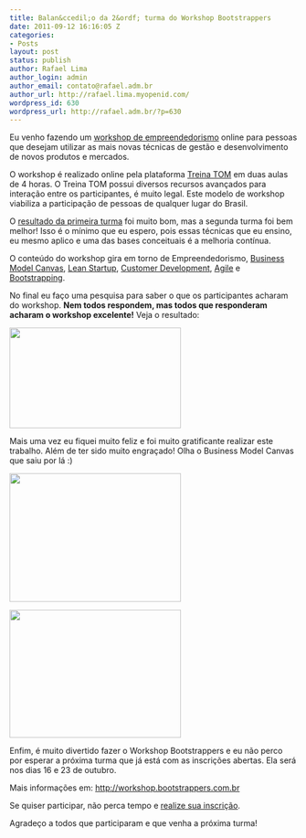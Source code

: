 ```yaml
---
title: Balan&ccedil;o da 2&ordf; turma do Workshop Bootstrappers
date: 2011-09-12 16:16:05 Z
categories:
- Posts
layout: post
status: publish
author: Rafael Lima
author_login: admin
author_email: contato@rafael.adm.br
author_url: http://rafael.lima.myopenid.com/
wordpress_id: 630
wordpress_url: http://rafael.adm.br/?p=630
---
```


Eu venho fazendo um <a href="http://workshop.bootstrappers.com.br" target="_blank">workshop de empreendedorismo</a> online para pessoas que desejam utilizar as mais novas t&eacute;cnicas de gest&atilde;o e desenvolvimento de novos produtos e mercados.

O workshop &eacute; realizado online pela plataforma <a href="http://www.treinatom.com.br" target="_blank">Treina TOM</a> em duas aulas de 4 horas. O Treina TOM possui diversos recursos avan&ccedil;ados para intera&ccedil;&atilde;o entre os participantes, &eacute; muito legal. Este modelo de workshop viabiliza a participa&ccedil;&atilde;o de pessoas de qualquer lugar do Brasil.

O <a href="http://rafael.adm.br/p/balanco-da-1%C2%AA-turma-do-workshop-bootstrappers/" target="_blank">resultado da primeira turma</a> foi muito bom, mas a segunda turma foi bem melhor! Isso &eacute; o m&iacute;nimo que eu espero, pois essas t&eacute;cnicas que eu ensino, eu mesmo aplico e uma das bases conceituais &eacute; a melhoria cont&iacute;nua.

O conte&uacute;do do workshop gira em torno de Empreendedorismo, <a href="http://en.wikipedia.org/wiki/Business_Model_Canvas" target="_blank">Business Model Canvas</a>, <a href="http://www.startuplessonslearned.com/2008/09/lean-startup.html" target="_blank">Lean Startup</a>, <a href="http://www.startuplessonslearned.com/2008/11/what-is-customer-development.html" target="_blank">Customer Development</a>, <a href="http://en.wikipedia.org/wiki/Agile_development" target="_blank">Agile</a> e <a href="http://rafael.adm.br/p/o-que-e-bootstrapping/" target="_blank">Bootstrapping</a>.

No final eu fa&ccedil;o uma pesquisa para saber o que os participantes acharam do workshop. <strong>Nem todos respondem, mas todos que responderam acharam o workshop excelente!</strong> Veja o resultado:

<a href="http://rafael.adm.br/wp-content/uploads/2011/09/Screen-shot-2011-09-12-at-12.34.15-PM.png" target="_blank"><img src="http://rafael.adm.br/wp-content/uploads/2011/09/Screen-shot-2011-09-12-at-12.34.15-PM-300x176.png" alt="" title="Resultado da segunda turma do Workshop Bootstrappers" width="300" height="176" class="aligncenter size-medium wp-image-631" /></a>

Mais uma vez eu fiquei muito feliz e foi muito gratificante realizar este trabalho.
Al&eacute;m de ter sido muito engra&ccedil;ado! Olha o Business Model Canvas que saiu por l&aacute; :)

<a href="http://rafael.adm.br/wp-content/uploads/2011/09/Screen-shot-2011-09-12-at-1.00.56-PM.png" target="_blank"><img src="http://rafael.adm.br/wp-content/uploads/2011/09/Screen-shot-2011-09-12-at-1.00.56-PM-300x225.png" alt="" title="Business Model Ian 1/2" width="300" height="225" class="aligncenter size-medium wp-image-633" /></a>

<a href="http://rafael.adm.br/wp-content/uploads/2011/09/Screen-shot-2011-09-12-at-1.01.13-PM.png" target="_blank"><img src="http://rafael.adm.br/wp-content/uploads/2011/09/Screen-shot-2011-09-12-at-1.01.13-PM-300x224.png" alt="" title="Business Model Ian 2/2" width="300" height="224" class="aligncenter size-medium wp-image-636" /></a>

Enfim, &eacute; muito divertido fazer o Workshop Bootstrappers e eu n&atilde;o perco por esperar a pr&oacute;xima turma que j&aacute; est&aacute; com as inscri&ccedil;&otilde;es abertas. Ela ser&aacute; nos dias 16 e 23 de outubro.

Mais informa&ccedil;&otilde;es em: <a href="http://workshop.bootstrappers.com.br" target="_blank">http://workshop.bootstrappers.com.br</a>

Se quiser participar, n&atilde;o perca tempo e <a href="https://ecommerce.bielsystems.com.br/checkout/workshop-bootstrappers-out2011" target="_blank">realize sua inscri&ccedil;&atilde;o</a>.

Agrade&ccedil;o a todos que participaram e que venha a pr&oacute;xima turma!
